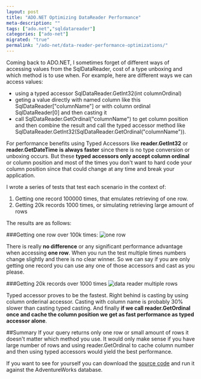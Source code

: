 ```yaml
---
layout: post
title: "ADO.NET Optimizing DataReader Performance"
meta-description: ""
tags: ["ado.net","sqldatareader"]
categories: ["ado-net"]
migrated: "true"
permalink: "/ado-net/data-reader-performance-optimizations/"
---
```

Coming back to ADO.NET, I sometimes forget of different ways of accessing values from the SqlDataReader, cost of a type unboxing and which method is to use when. For example, here are different ways we can access values:

 - using a typed accessor SqlDataReader.GetInt32(int columnOrdinal)
 - geting a value directly with named column like this SqlDataReader["columnName"] or with column ordinal SqlDataReader[0] and then casting it
 - call SqlDataReader.GetOrdinal("columnName") to get column position and then combine the result and call the typed accessor method like SqlDataReader.GetInt32(SqlDataReader.GetOrdinal("columnName")).


For performance benefits using Typed Accessors like **reader.GetInt32** or **reader.GetDateTime** **is always faster** since there is no type conversion or unboxing occurs. But these **typed accessors only accept column ordinal** or column position and most of the times you don't want to hard code your column position since that could change at any time and break your application. 

I wrote a series of tests that test each scenario in the context of:

 1. Getting one record 100000 times, that emulates retrieving of one row.
 2. Getting 20k records 1000 times, or simulating retrieving large amount of rows

The results are as follows: 

###Getting one row over 100k times:
![one row][1]

There is really **no difference** or any significant performance advantage when accessing **one row**. When you run the test multiple times numbers change slightly and there is no clear winner. So we can say if you are only getting one record you can use any one of those accessors and cast as you please.

###Getting 20k records over 1000 times
![data reader multiple rows][2]

Typed accessor proves to be the fastest. Right behind is casting by using column orderinal accessor. Casting with column name is probably 30% slower than casting typed casting. And finally **if we call reader.GetOrdinal once and cache the column position we get as fast performance as typed accessor alone**. 

##Summary 
If your query returns only one row or small amount of rows it doesn't matter which method you use. It would only make sense if you have large number of rows and using reader.GetOrdinal to cache column number and then using typed accessors would yield the best performance.

If you want to see for yourself you can download the [source code][3] and run it against the AdventureWorks database.


  [1]: http://blog.maskalik.com/get/2012/12/one-row.png
  [2]: http://blog.maskalik.com/get/2012/12/datareader-multiplerows.png
  [3]: http://blog.maskalik.com/get/2012/12/SqlDataReaderPerformance.zip